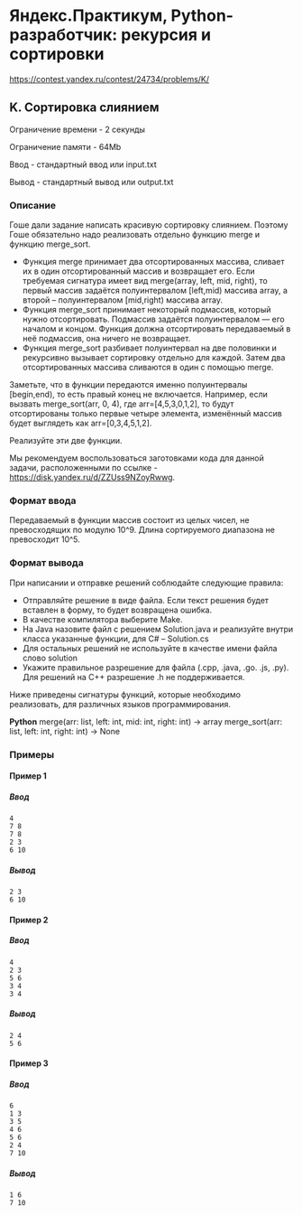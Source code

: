 # Яндекс.Практикум, Python-разработчик: рекурсия и сортировки

https://contest.yandex.ru/contest/24734/problems/K/

## K. Сортировка слиянием

Ограничение времени - 2 секунды

Ограничение памяти - 64Mb

Ввод - стандартный ввод или input.txt

Вывод - стандартный вывод или output.txt

### Описание

Гоше дали задание написать красивую сортировку слиянием. Поэтому Гоше обязательно надо реализовать отдельно функцию merge и функцию merge_sort.

* Функция merge принимает два отсортированных массива, сливает их в один отсортированный массив и возвращает его. Если требуемая сигнатура имеет вид merge(array, left, mid, right), то первый массив задаётся полуинтервалом [left,mid) массива array, а второй – полуинтервалом [mid,right) массива array.
* Функция merge_sort принимает некоторый подмассив, который нужно отсортировать. Подмассив задаётся полуинтервалом — его началом и концом. Функция должна отсортировать передаваемый в неё подмассив, она ничего не возвращает.
* Функция merge_sort разбивает полуинтервал на две половинки и рекурсивно вызывает сортировку отдельно для каждой. Затем два отсортированных массива сливаются в один с помощью merge.

Заметьте, что в функции передаются именно полуинтервалы [begin,end), то есть правый конец не включается. Например, если вызвать merge_sort(arr, 0, 4), где arr=[4,5,3,0,1,2], то будут отсортированы только первые четыре элемента, изменённый массив будет выглядеть как arr=[0,3,4,5,1,2].

Реализуйте эти две функции.

Мы рекомендуем воспользоваться заготовками кода для данной задачи, расположенными по ссылке - https://disk.yandex.ru/d/ZZUss9NZoyRwwg. 

### Формат ввода

Передаваемый в функции массив состоит из целых чисел, не превосходящих по модулю 10^9. Длина сортируемого диапазона не превосходит 10^5.

### Формат вывода

При написании и отправке решений соблюдайте следующие правила:

* Отправляйте решение в виде файла. Если текст решения будет вставлен в форму, то будет возвращена ошибка.
* В качестве компилятора выберите  Make.
* На Java назовите файл с решением Solution.java и реализуйте внутри класса указанные функции, для C# – Solution.cs
* Для остальных решений не используйте в качестве имени файла слово solution
* Укажите правильное разрешение для файла (.cpp, .java, .go. .js, .py). Для решений на C++ разрешение .h не поддерживается.

Ниже приведены сигнатуры функций, которые необходимо реализовать, для различных языков программирования. 

**Python**
merge(arr: list, left: int, mid: int, right: int) -> array 
merge_sort(arr: list, left: int, right: int) -> None 

### Примеры

#### Пример 1

##### Ввод
```
4
7 8
7 8
2 3
6 10
```

##### Вывод
```
2 3
6 10
```

#### Пример 2

##### Ввод
```
4
2 3
5 6
3 4
3 4
```

##### Вывод
```
2 4
5 6
```

#### Пример 3

##### Ввод
```
6
1 3
3 5
4 6
5 6
2 4
7 10
```

##### Вывод
```
1 6
7 10
```
